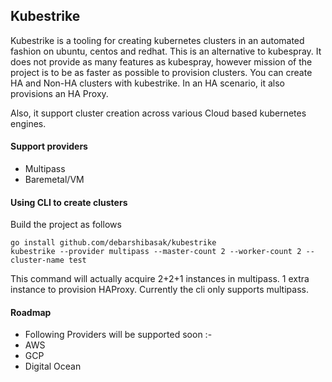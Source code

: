 ## Kubestrike

Kubestrike is a tooling for creating kubernetes clusters in an automated fashion on ubuntu, centos and redhat.
This is an alternative to kubespray. 
It does not provide as many features as kubespray, however mission of the project is to be as faster as possible to provision clusters.
You can create HA and Non-HA clusters with kubestrike.
In an HA scenario, it also provisions an HA Proxy.

Also, it support cluster creation across various Cloud based kubernetes engines.

#### Support providers

- Multipass
- Baremetal/VM

#### Using CLI to create clusters 

Build the project as follows

```
go install github.com/debarshibasak/kubestrike
kubestrike --provider multipass --master-count 2 --worker-count 2 --cluster-name test
```
This command will actually acquire 2+2+1 instances in multipass. 1 extra instance to provision HAProxy.
Currently the cli only supports multipass.

#### Roadmap
- Following Providers will be supported soon :-
- AWS
- GCP
- Digital Ocean